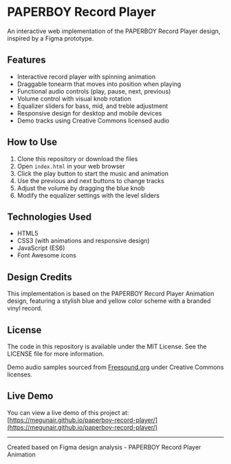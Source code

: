 # PAPERBOY Record Player

An interactive web implementation of the PAPERBOY Record Player design, inspired by a Figma prototype.

## Features

- Interactive record player with spinning animation
- Draggable tonearm that moves into position when playing
- Functional audio controls (play, pause, next, previous)
- Volume control with visual knob rotation
- Equalizer sliders for bass, mid, and treble adjustment
- Responsive design for desktop and mobile devices
- Demo tracks using Creative Commons licensed audio

## How to Use

1. Clone this repository or download the files
2. Open `index.html` in your web browser
3. Click the play button to start the music and animation
4. Use the previous and next buttons to change tracks
5. Adjust the volume by dragging the blue knob
6. Modify the equalizer settings with the level sliders

## Technologies Used

- HTML5
- CSS3 (with animations and responsive design)
- JavaScript (ES6)
- Font Awesome icons

## Design Credits

This implementation is based on the PAPERBOY Record Player Animation design, featuring a stylish blue and yellow color scheme with a branded vinyl record.

## License

The code in this repository is available under the MIT License. See the LICENSE file for more information.

Demo audio samples sourced from [Freesound.org](https://freesound.org/) under Creative Commons licenses.

## Live Demo

You can view a live demo of this project at: [https://megunair.github.io/paperboy-record-player/](https://megunair.github.io/paperboy-record-player/)

---

Created based on Figma design analysis - PAPERBOY Record Player Animation
